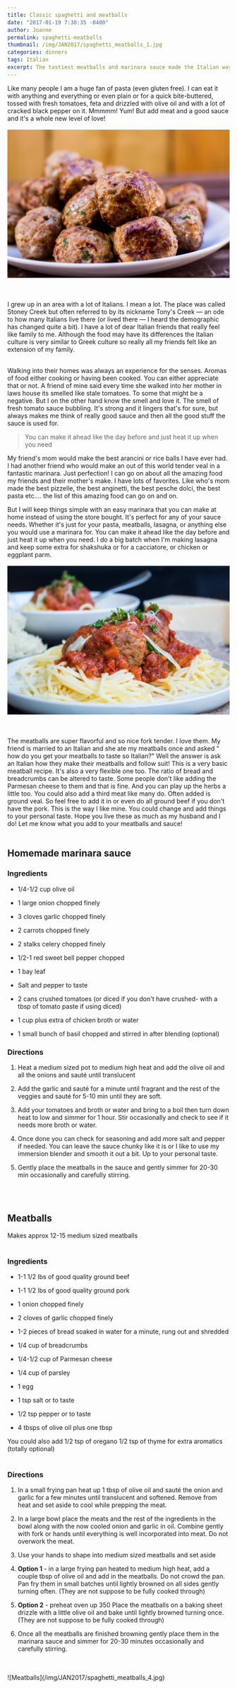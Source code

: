 ```yaml
---
title: Classic spaghetti and meatballs
date: "2017-01-19 7:30:35 -0400"
author: Joanne
permalink: spaghetti-meatballs
thumbnail: /img/JAN2017/spaghetti_meatballs_1.jpg
categories: dinners
tags: Italian
excerpt: The tastiest meatballs and marinara sauce made the Italian way
---
```


Like many people I am a huge fan of pasta (even gluten free). I can eat it with anything and everything or even plain or for a quick bite-buttered, tossed with fresh tomatoes, feta and drizzled with olive oil and with a lot of cracked black pepper on it.  Mmmmm! Yum! But add meat and a good sauce and it's a whole new level of love!
<br>
<br>
![Meatballs](/img/JAN2017/spaghetti_meatballs_2.jpg)  
<br>
<br>

I grew up in an area with a lot of Italians. I mean a lot. The place was called Stoney Creek but often referred to by its nickname Tony's Creek &mdash; an ode to how many Italians live there (or lived there &mdash; I heard the demographic has changed quite a bit). I have a lot of dear Italian friends that really feel like family to me.  Although the food may have its differences the Italian culture is very similar to Greek culture so really all my friends felt like an extension of my family.  
<br>

Walking into their homes was always an experience for the senses. Aromas of food either cooking or having been cooked. You can either appreciate that or not. A friend of mine said every time she walked into her mother in laws house its smelled like stale tomatoes. To some that might be a negative. But I on the other hand know the smell and love it.  The smell of fresh tomato sauce bubbling.  It's strong and it lingers that's for sure, but always makes me think of really good sauce and then all the good stuff the sauce is used for.  
> You can make it ahead like the day before and just heat it up when you need

My friend's mom would make the best arancini or rice balls I have ever had. I had another friend who would make an out of this world tender veal in a fantastic marinara. Just perfection! I can go on about all the amazing food my friends and their mother's make.  I have lots of favorites. Like who's mom made the best pizzelle, the best anginetti, the best pesche dolci, the best pasta etc.... the list of this amazing food can go on and on.
<br>

But I will keep things simple with an easy marinara that you can make at home instead of using the store bought. It's perfect for any of your sauce needs. Whether it's just for your pasta, meatballs, lasagna, or anything else you would use a marinara for. You can make it ahead like the day before and just heat it up when you need. I do a big batch when I'm making lasagna and keep some extra for shakshuka or for a cacciatore, or chicken or eggplant parm.
<br>
<br>
![Meatballs](/img/JAN2017/spaghetti_meatballs_3.jpg)  
<br>
<br>

The meatballs are super flavorful and so nice fork tender. I love them.  My friend is married to an Italian and she ate my meatballs once and asked " how do you get your meatballs to taste so Italian?" Well the answer is ask an Italian how they make their meatballs and follow suit! This is a very basic meatball recipe.  It's also a very flexible one too.  The ratio of bread and breadcrumbs can be altered to taste.  Some people don't like adding the Parmesan cheese to them and that is fine. And you can play up the herbs a little too.  You could also add a third meat like many do. Often added is ground veal. So feel free to add it in or even do all ground beef if you don't have the pork. This is the way I like mine.  You could change and add things to your personal taste.  Hope you live these as much as my husband and I do! Let me know what you add to your meatballs and sauce!  
<br>


## Homemade marinara sauce

### Ingredients

* 1/4-1/2 cup olive oil

* 1 large onion chopped finely

* 3 cloves garlic chopped finely

* 2 carrots chopped finely

* 2 stalks celery chopped finely

* 1/2-1 red sweet bell pepper chopped

* 1 bay leaf

* Salt and pepper to taste

* 2 cans crushed tomatoes (or diced if you don't have crushed- with a tbsp of tomato paste if using diced)

* 1 cup plus extra of chicken broth or water

* 1 small bunch of basil chopped and stirred in after blending (optional)


### Directions

1. Heat a medium sized pot to medium high heat and add the olive oil and all the onions and sauté until translucent

1. Add the garlic and sauté for a minute until fragrant and the rest of the veggies and sauté for 5-10 min until they are soft.  

1. Add your tomatoes and broth or water and bring to a boil then turn down heat to low and simmer for 1 hour. Stir occasionally and check to see if it needs more broth or water.   

1. Once done you can check for seasoning and add more salt and pepper if needed.  You can leave the sauce chunky like it is or I like to use my immersion blender and smooth it out a bit.  Up to your personal taste.

1. Gently place the meatballs in the sauce and gently simmer for 20-30 min occasionally and carefully stirring.
<br>
<br>

## Meatballs
Makes approx 12-15 medium sized meatballs
<br>
<br>

### Ingredients

* 1-1 1/2 lbs of good quality ground beef

* 1-1 1/2 lbs of good quality ground pork

* 1 onion chopped finely

* 2 cloves of garlic chopped finely

* 1-2 pieces of bread soaked in water for a minute, rung out and shredded

* 1/4 cup of breadcrumbs

* 1/4-1/2 cup of Parmesan cheese

* 1/4 cup of parsley

* 1 egg

* 1 tsp salt or to taste

* 1/2 tsp pepper or to taste

* 4 tbsps of olive oil plus one tbsp

You could also add 1/2 tsp of oregano 1/2 tsp of thyme for extra aromatics  (totally optional)
<br>
<br>

### Directions

1. In a small frying pan heat up 1 tbsp of olive oil and sauté the onion and garlic for a few minutes until translucent and softened. Remove from heat and set aside to cool while prepping the meat.

1. In a large bowl place the meats and the rest of the ingredients in the bowl along with the now cooled onion and garlic in oil.   Combine gently with fork or hands until everything is well incorporated into meat.  Do not overwork the meat.  

1. Use your hands to shape into medium sized meatballs and set aside

1. **Option 1** - in a large frying pan heated to medium high heat, add a couple tbsp of olive oil and add in the meatballs. Do not crowd the pan. Pan fry them in small batches until lightly browned on all sides gently turning often. (They are not suppose to be fully cooked through)

1. **Option 2** - preheat oven up 350
Place the meatballs on a baking sheet drizzle with a little olive oil and bake until lightly browned turning once. (They are not suppose to be fully cooked through)

1. Once all the meatballs are finished browning gently place them in the marinara sauce and simmer for 20-30 minutes occasionally and carefully stirring.

<br>
<br>
![Meatballs](/img/JAN2017/spaghetti_meatballs_4.jpg)
